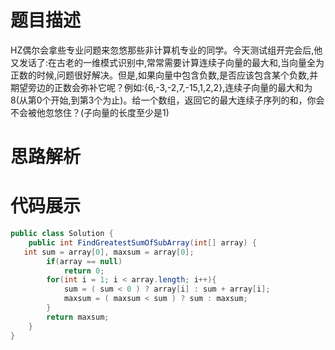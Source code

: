#  题目描述

HZ偶尔会拿些专业问题来忽悠那些非计算机专业的同学。今天测试组开完会后,他又发话了:在古老的一维模式识别中,常常需要计算连续子向量的最大和,当向量全为正数的时候,问题很好解决。但是,如果向量中包含负数,是否应该包含某个负数,并期望旁边的正数会弥补它呢？例如:{6,-3,-2,7,-15,1,2,2},连续子向量的最大和为8(从第0个开始,到第3个为止)。给一个数组，返回它的最大连续子序列的和，你会不会被他忽悠住？(子向量的长度至少是1)
#  思路解析


#  代码展示
```java
public class Solution {
    public int FindGreatestSumOfSubArray(int[] array) {
   int sum = array[0], maxsum = array[0];
        if(array == null)
            return 0;
        for(int i = 1; i < array.length; i++){
            sum = ( sum < 0 ) ? array[i] : sum + array[i];
            maxsum = ( maxsum < sum ) ? sum : maxsum;
        }
        return maxsum;
    }
}
```
